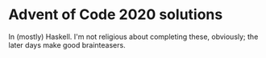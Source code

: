 # Advent of Code 2020 solutions

In (mostly) Haskell. I'm not religious about completing these, obviously; the later days make good brainteasers.
